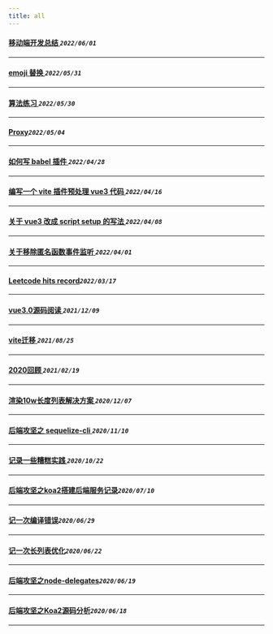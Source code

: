 ```yaml
---
title: all
---
```

 #### [移动端开发总结  ](/blog/20220601_mobileFe.md)_`2022/06/01`_
*****
 #### [emoji 替换  ](/blog/20220531_emoji.md)_`2022/05/31`_
*****
 #### [算法练习  ](/blog/20220530_sword.md)_`2022/05/30`_
*****
 #### [Proxy](/blog/20220504_proxy.md)_`2022/05/04`_
*****
 #### [如何写 babel 插件  ](/blog/20220428_babel.md)_`2022/04/28`_
*****
 #### [编写一个 vite 插件预处理 vue3 代码  ](/blog/20220416_viteplugin_definereactive.md)_`2022/04/16`_
*****
 #### [关于 vue3 改成 script setup 的写法  ](/blog/20220408_scriptsetupadvise.md)_`2022/04/08`_
*****
 #### [关于移除匿名函数事件监听  ](/blog/20220401_eventlistener.md)_`2022/04/01`_
*****
 #### [Leetcode hits record](/blog/20220317_leetcode.md)_`2022/03/17`_
*****
 #### [vue3.0源码阅读 ](/blog/20211209_vue3.0_1.md)_`2021/12/09`_
*****
 #### [vite迁移      ](/blog/20210825_vite_init.md)_`2021/08/25`_
*****
 #### [2020回顾    ](/blog/20210219_2020.md)_`2021/02/19`_
*****
 #### [渲染10w长度列表解决方案  ](/blog/20201207_infinityList.md)_`2020/12/07`_
*****
 #### [后端攻坚之 sequelize-cli   ](/blog/20201110_sequelize_cli.md)_`2020/11/10`_
*****
 #### [记录一些糟糕实践  ](/blog/20201022_record_accident_log.md)_`2020/10/22`_
*****
 #### [后端攻坚之koa2搭建后端服务记录](/blog/20200710_firstBackendLog.md)_`2020/07/10`_
*****
 #### [记一次编译错误](/blog/20200629_lookAtError.md)_`2020/06/29`_
*****
 #### [记一次长列表优化](/blog/20200622_longListOptmize.md)_`2020/06/22`_
*****
 #### [后端攻坚之node-delegates](/blog/20200619_delegatesJs.md)_`2020/06/19`_
*****
 #### [后端攻坚之Koa2源码分析](/blog/20200618_koa_advantage.md)_`2020/06/18`_
*****